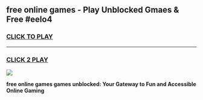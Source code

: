 
## free online games - Play Unblocked Gmaes & Free #eelo4
<h3>
<a href="https://premium.freeplayer.one?title=free_online_games&ref=03M">CLICK TO PLAY</a></h3>
<hr>

<h3>
<a href="https://premium.freeplayer.one?title=free_online_games&ref=03M">CLICK 2 PLAY</a>
  
</h3>

<a href="https://premium.freeplayer.one?title=free_online_games&ref=03M"><img src="https://clearcache.store/games.png"></a>


**free online games games unblocked: Your Gateway to Fun and Accessible Online Gaming**
